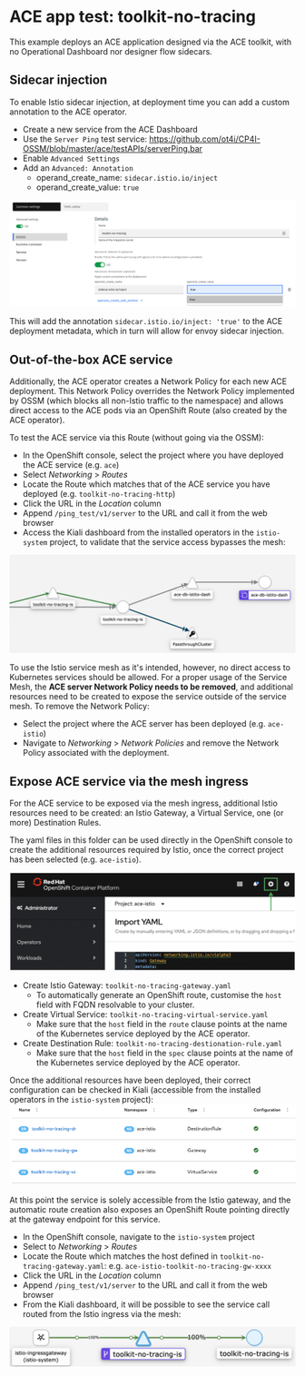 # ACE app test: toolkit-no-tracing
This example deploys an ACE application designed via the ACE toolkit, with no Operational Dashboard nor designer flow sidecars.

## Sidecar injection
To enable Istio sidecar injection, at deployment time you can add a custom annotation to the ACE operator.
- Create a new service from the ACE Dashboard
- Use the `Server Ping` test service: https://github.com/ot4i/CP4I-OSSM/blob/master/ace/testAPIs/serverPing.bar
- Enable `Advanced Settings`
- Add an `Advanced: Annotation`
  - operand_create_name: `sidecar.istio.io/inject`
  - operand_create_value: `true`


![toolkit-no-tracing-annotation](https://github.com/ot4i/CP4I-OSSM/blob/dev/images/toolkit-no-tracing-annotation.png)


This will add the annotation `sidecar.istio.io/inject: 'true'` to the ACE deployment metadata, which in turn will allow for envoy sidecar injection.

## Out-of-the-box ACE service
Additionally, the ACE operator creates a Network Policy for each new ACE deployment. This Network Policy overrides the Network Policy implemented by OSSM (which blocks all non-Istio traffic to the namespace) and allows direct access to the ACE pods via an OpenShift Route (also created by the ACE operator).

To test the ACE service via this Route (without going via the OSSM):
- In the OpenShift console, select the project where you have deployed the ACE service (e.g. `ace`)
- Select *Networking* > *Routes*
- Locate the Route which matches that of the ACE service you have deployed (e.g. `toolkit-no-tracing-http`)
- Click the URL in the *Location* column
- Append `/ping_test/v1/server` to the URL and call it from the web browser
- Access the Kiali dashboard from the installed operators in the `istio-system` project, to validate that the service access bypasses the mesh:


![toolkit-no-tracing-direct](https://github.com/ot4i/CP4I-OSSM/blob/dev/images/toolkit-no-tracing-direct.png)

To use the Istio service mesh as it's intended, however, no direct access to Kubernetes services should be allowed. For a proper usage of the Service Mesh, the **ACE server Network Policy needs to be removed**, and additional resources need to be created to expose the service outside of the service mesh. To remove the Network Policy:
- Select the project where the ACE server has been deployed (e.g. `ace-istio`)
- Navigate to *Networking* > *Network Policies* and remove the Network Policy associated with the deployment.

## Expose ACE service via the mesh ingress
For the ACE service to be exposed via the mesh ingress, additional Istio resources need to be created: an Istio Gateway, a Virtual Service, one (or more) Destination Rules.

The yaml files in this folder can be used directly in the OpenShift console to create the additional resources required by Istio, once the correct project has been selected (e.g. `ace-istio`).


![ocp-add-resource](https://github.com/ot4i/CP4I-OSSM/blob/dev/images/ocp-add-resource.png)
- Create Istio Gateway: `toolkit-no-tracing-gateway.yaml`
  - To automatically generate an OpenShift route, customise the `host` field with FQDN resolvable to your cluster.
- Create Virtual Service: `toolkit-no-tracing-virtual-service.yaml`
  - Make sure that the `host` field in the `route` clause points at the name of the Kubernetes service deployed by the ACE operator.
- Create Destination Rule: `toolkit-no-tracing-destionation-rule.yaml`
  - Make sure that the `host` field in the `spec` clause points at the name of the Kubernetes service deployed by the ACE operator.

Once the additional resources have been deployed, their correct configuration can be checked in Kiali (accessible from the installed operators in the `istio-system` project):
![toolkit-no-tracing-kiali-config](https://github.com/ot4i/CP4I-OSSM/blob/dev/images/toolkit-no-tracing-kiali-config.png)

At this point the service is solely accessible from the Istio gateway, and the automatic route creation also exposes an OpenShift Route pointing directly at the gateway endpoint for this service.

- In the OpenShift console, navigate to the `istio-system` project
- Select to *Networking* > *Routes*
- Locate the Route which matches the host defined in `toolkit-no-tracing-gateway.yaml`: e.g. `ace-istio-toolkit-no-tracing-gw-xxxx`
- Click the URL in the *Location* column
- Append `/ping_test/v1/server` to the URL and call it from the web browser
- From the Kiali dashboard, it will be possible to see the service call routed from the Istio ingress via the mesh:


![toolkit-no-tracing-kiali](https://github.com/ot4i/CP4I-OSSM/blob/dev/images/toolkit-no-tracing-flow.png)

